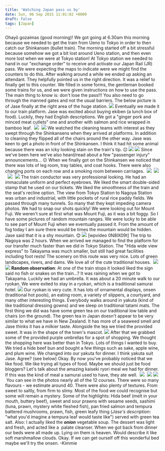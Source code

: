 ```yaml
---
title: 'Watching Japan pass us by'
date: Sun, 06 Sep 2015 11:01:02 +0000
draft: false
tags: [Japan]
---
```


Ohayō gozaimas (good morning)! We got going at 6.30am this morning because we needed to get the train from Ueno to Tokyo in order to then catch our Shinkansen (bullet train). The morning started off a bit stressful because somehow we got a bit lost around Ueno station, and then even more lost when we were at Tokyo station! At Tokyo station we needed to hand in our "exchange order" to receive and activate our Japan Rail (JR) pass. We were expecting the maps to indicate were we might find the counters to do this. After walking around a while we ended up asking an attendant. They helpfully pointed us in the right direction. It was a relief to finally get to this counter. We filled in some forms, the gentleman booked some trains for us, and we were given instructions on how to use the pass. The main thing to know is: don't lose the pass!!! You also need to go through the manned gates and not the usual barriers. The below picture is of Jase finally at the right area of the huge station. [![](https://jovialdragon.files.wordpress.com/2015/09/img_0902.jpg)](https://jovialdragon.files.wordpress.com/2015/09/img_0902.jpg) Eventually we made it to our train platform. Jase was excited about buying ekiben (a lunch box of food). Luckily, they had English descriptions. We got a "ginger pork and minced meat cutlets" one and another with salmon and rice wrapped in bamboo leaf.  [![](https://jovialdragon.files.wordpress.com/2015/09/img_0903.jpg)](https://jovialdragon.files.wordpress.com/2015/09/img_0903.jpg)  [![](https://jovialdragon.files.wordpress.com/2015/09/img_0924.jpg)](https://jovialdragon.files.wordpress.com/2015/09/img_0924.jpg) We watched the cleaning teams with interest as they swept through the Shinkansens when they arrived at platforms. In addition to cleaning they flipped all of the chairs around the other way. Jase was keen to get a photo in front of the Shinkansen. I think it had hit some animal because there was an icky looking stain on the train's tip. 😐 [![](https://jovialdragon.files.wordpress.com/2015/09/img_0907.jpg)](https://jovialdragon.files.wordpress.com/2015/09/img_0907.jpg) [![](https://jovialdragon.files.wordpress.com/2015/09/img_0909.jpg)](https://jovialdragon.files.wordpress.com/2015/09/img_0909.jpg) Since we've been here we've also heard/read about a few "passenger injury" announcements... 😕 When we finally got on the Shinkansen we noticed that there was lots of leg room, tray tables, and coat hooks. There were also charging ports on each row and a smoking room between carriages.  [![](https://jovialdragon.files.wordpress.com/2015/09/img_0912.jpg)](https://jovialdragon.files.wordpress.com/2015/09/img_0912.jpg)  [![](https://jovialdragon.files.wordpress.com/2015/09/img_0914.jpg)](https://jovialdragon.files.wordpress.com/2015/09/img_0914.jpg)  [![](https://jovialdragon.files.wordpress.com/2015/09/img_0921.jpg)](https://jovialdragon.files.wordpress.com/2015/09/img_0921.jpg)  [![](https://jovialdragon.files.wordpress.com/2015/09/img_0920.jpg)](https://jovialdragon.files.wordpress.com/2015/09/img_0920.jpg) The train conductor was very professional looking. He had an immaculate uniform and perfect eyebrows. We liked the smart double-sided stamp that he used on our tickets. We liked the smoothness of the train and the seat's recline option. The view from Tokyo Station to Nagoya Station was urban and industrial, with little pockets of rural rice paddy fields. We passed through many tunnels. So many that they kept impeding camera photos. We had to snap our shots quickly! We were looking out for Mount Fuji. We weren't sure at first what was Mount Fuji, as it was a bit foggy. So I have some pictures of random mountain ranges. We were lucky to be able to see part of Mount Fuji when we eventually passed it. From the amount of fog today I am sure there would be times the mountain would be hidden. Jase said that it is a shy mountain. 😊 [![](https://jovialdragon.files.wordpress.com/2015/09/img_0918.jpg)](https://jovialdragon.files.wordpress.com/2015/09/img_0918.jpg) \[wpvideo 0N8lX09t\] The trip to Nagoya was 2 hours. When we arrived we managed to find the platform for our transfer much faster than we did in Tokyo Station. The "Hida wide view express" to Takayama was much smaller, but still had great facilities including foot rests! The scenery on this route was very nice. Lots of green landscapes, rivers, and dams. We love all of the cute traditional houses.  [![](https://jovialdragon.files.wordpress.com/2015/09/img_0922.jpg)](https://jovialdragon.files.wordpress.com/2015/09/img_0922.jpg) [![](https://jovialdragon.files.wordpress.com/2015/09/img_0925.jpg)](https://jovialdragon.files.wordpress.com/2015/09/img_0925.jpg) **Random observation**: At one of the train stops it looked liked the sign said no fish or snakes on the train...? It was raining when we got to Takayama. Luckily we had an umbrella. It was about a 20 minute walk to our ryokan. We were exited to stay in a ryokan, which is a traditional samurai hotel. [![](https://jovialdragon.files.wordpress.com/2015/09/img_0927.jpg)](https://jovialdragon.files.wordpress.com/2015/09/img_0927.jpg) Our ryokan is very cute. It has lots of ornamental displays, onsen (traditional hot pools), an eating room, a variety of slippers, a courtyard, and many other interesting things. Everybody walks around in yakuta (kind of like traditional dressing gowns) and we sleep on traditional tatami mats. The first thing we did was have some green tea on our traditional low table and chairs (on the ground). The green tea in Japan doesn't appear to be very similar to what we have in New Zealand. It has more of a seaweed smell and Jase thinks it has a milkier taste. Alongside the tea we tried the provided sweet. It was in the shape of the town's mascot. [![](https://jovialdragon.files.wordpress.com/2015/09/img_0926.jpg)](https://jovialdragon.files.wordpress.com/2015/09/img_0926.jpg) After that we grabbed some of the provided purple umbrellas for a spot of shopping. We thought the shopping here was better than in Tokyo. Lots of things I wanted to buy. We tried a hide beef bun and bought a few things such as sake, apple wine, and plum wine. We changed into our yakuta for dinner. I think yakuta suit Jase. Agree? (see below) Okay. By now you've probably noticed that we like food. We like trying all types of food. Maybe we should just be food bloggers? Let's talk about the amazing kaiseki ryori meal we had for dinner. If this was the kind of meal a samurai used to have, they ate well.  [![](https://jovialdragon.files.wordpress.com/2015/09/img_0943-0.jpg)](https://jovialdragon.files.wordpress.com/2015/09/img_0943-0.jpg)  [![](https://jovialdragon.files.wordpress.com/2015/09/img_0939-0.jpg)](https://jovialdragon.files.wordpress.com/2015/09/img_0939-0.jpg) [![](https://jovialdragon.files.wordpress.com/2015/09/img_0945-0.jpg)](https://jovialdragon.files.wordpress.com/2015/09/img_0945-0.jpg) You can see in the photos nearly all of the 12 courses. There were so many flavours - we estimate around 40. There were also plenty of textures. From sweet to saltly, from firm to slimy. Most of the food we could recognise but some will remain a mystery. Some of the highlights: Hida beef (melt in your mouth, buttery beef), sweet and sour prawns with sesame seeds, sashimi (tuna, prawn, mystery white fleshed fish), pan fried salmon and tempura battered mushrooms, prawn, fish, green leafy thing (_Jase's_ _description_: "what you'd imagine a tempura leaf would taste like") served with green tea salt. Also: I actually liked the _**onion**_ vegetable soup. The dessert was light and fresh, and acted like a  palate cleanser. When we got back from dinner our beds were all made up. Lying on them is heaven. Would describe it like soft marshmallow clouds. Okay. If we can get ourself off this wonderful bed maybe we'll try the onsen. -Kimmie